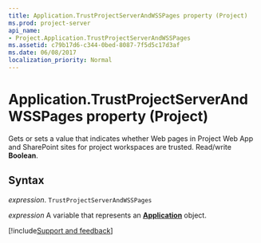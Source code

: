 ```yaml
---
title: Application.TrustProjectServerAndWSSPages property (Project)
ms.prod: project-server
api_name:
- Project.Application.TrustProjectServerAndWSSPages
ms.assetid: c79b17d6-c344-0bed-8087-7f5d5c17d3af
ms.date: 06/08/2017
localization_priority: Normal
---
```



# Application.TrustProjectServerAndWSSPages property (Project)

Gets or sets a value that indicates whether Web pages in Project Web App and SharePoint sites for project workspaces are trusted. Read/write  **Boolean**.


## Syntax

_expression_. `TrustProjectServerAndWSSPages`

_expression_ A variable that represents an **[Application](Project.Application.md)** object.

[!include[Support and feedback](~/includes/feedback-boilerplate.md)]